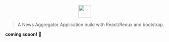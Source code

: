 <p align="center">
  <img src="https://i.imgur.com/vfwjz94.png" width="40" height="40">
</p>

> A News Aggregator Application
> build with React/Redux and bootstrap.





__coming sooon!__ :metal:
